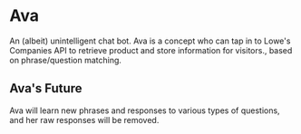 # Ava
An (albeit) unintelligent chat bot. Ava is a concept who can tap in to Lowe's Companies API to retrieve product and store information for visitors., based on phrase/question matching.

## Ava's Future
Ava will learn new phrases and responses to various types of questions, and her raw responses will be removed.

